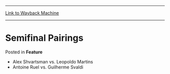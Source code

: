 
---
[Link to Wayback Machine](https://web.archive.org/web/20171030042358/https://magic.wizards.com/en/articles/archive/feature/semifinal-pairings-2000-01-01-1)

[_metadata_:wayback_url]:- "https://magic.wizards.com/en/articles/archive/feature/semifinal-pairings-2000-01-01-1"
[_metadata_:wayback_raw_url]:- "https://web.archive.org/web/20171030042358id_/https://magic.wizards.com/en/articles/archive/feature/semifinal-pairings-2000-01-01-1"
[_metadata_:wayback_capture_timestamp]:- "2017-10-30 04:23:58+00:00"
[_metadata_:description]:- "Alex Shvartsman vs. Leopoldo Martins Antoine Ruel vs. Guilherme Svaldi"
[_metadata_:generator]:- "Drupal 7 (http://drupal.org)"
---


Semifinal Pairings
==================



 Posted in **Feature**












* Alex Shvartsman vs. Leopoldo Martins
* Antoine Ruel vs. Guilherme Svaldi






